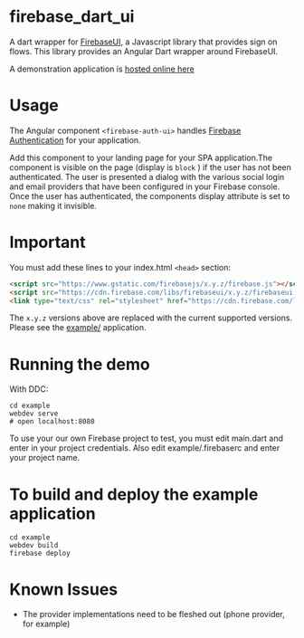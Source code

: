 # firebase_dart_ui


A dart wrapper for [FirebaseUI](https://github.com/firebase/firebaseui-web), a Javascript library
that provides sign on flows.  This library provides an Angular Dart wrapper 
around FirebaseUI. 

A demonstration application is [hosted online here](https://dart-ui-demo.firebaseapp.com/)

# Usage

The Angular component `<firebase-auth-ui>` handles
 [Firebase Authentication](https://firebase.google.com/docs/auth/) for your application.


Add this component
to your landing page for your SPA application.The component is 
visible on the page (display is `block` ) if the user has not been authenticated. The user is presented a dialog with
 the various social login and email providers that have been configured in your Firebase console. Once the user
has authenticated, the components display attribute is set to `none` making it invisible.


# Important

You must add these lines to your index.html `<head>` section:

```html
<script src="https://www.gstatic.com/firebasejs/x.y.z/firebase.js"></script>
<script src="https://cdn.firebase.com/libs/firebaseui/x.y.z/firebaseui.js"></script>
<link type="text/css" rel="stylesheet" href="https://cdn.firebase.com/libs/firebaseui/x.y.z/firebaseui.css" />
```

The `x.y.z` versions above are replaced with the current supported versions. Please see 
the [example/](https://github.com/wstrange/firebase_dart_ui/tree/master/example) application. 


# Running the demo

With DDC:

```
cd example
webdev serve
# open localhost:8080
```

To use your our own Firebase project to test, you must edit main.dart and
enter in your project credentials. Also edit example/.firebaserc and enter your project name. 

# To build and deploy the example application
 
```
cd example
webdev build
firebase deploy
 ```
 

# Known Issues

* The provider implementations need to be fleshed out (phone provider, for example)

